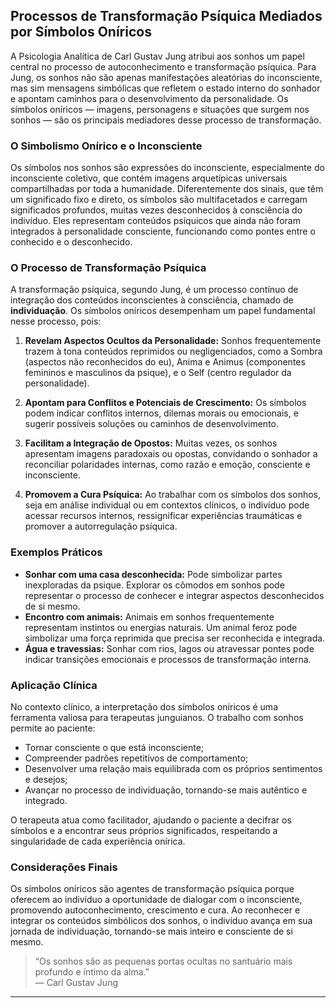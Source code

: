 
## Processos de Transformação Psíquica Mediados por Símbolos Oníricos

A Psicologia Analítica de Carl Gustav Jung atribui aos sonhos um papel central no processo de autoconhecimento e transformação psíquica. Para Jung, os sonhos não são apenas manifestações aleatórias do inconsciente, mas sim mensagens simbólicas que refletem o estado interno do sonhador e apontam caminhos para o desenvolvimento da personalidade. Os símbolos oníricos — imagens, personagens e situações que surgem nos sonhos — são os principais mediadores desse processo de transformação.

### O Simbolismo Onírico e o Inconsciente

Os símbolos nos sonhos são expressões do inconsciente, especialmente do inconsciente coletivo, que contém imagens arquetípicas universais compartilhadas por toda a humanidade. Diferentemente dos sinais, que têm um significado fixo e direto, os símbolos são multifacetados e carregam significados profundos, muitas vezes desconhecidos à consciência do indivíduo. Eles representam conteúdos psíquicos que ainda não foram integrados à personalidade consciente, funcionando como pontes entre o conhecido e o desconhecido.

### O Processo de Transformação Psíquica

A transformação psíquica, segundo Jung, é um processo contínuo de integração dos conteúdos inconscientes à consciência, chamado de **individuação**. Os símbolos oníricos desempenham um papel fundamental nesse processo, pois:

1. **Revelam Aspectos Ocultos da Personalidade:** Sonhos frequentemente trazem à tona conteúdos reprimidos ou negligenciados, como a Sombra (aspectos não reconhecidos do eu), Anima e Animus (componentes femininos e masculinos da psique), e o Self (centro regulador da personalidade).

2. **Apontam para Conflitos e Potenciais de Crescimento:** Os símbolos podem indicar conflitos internos, dilemas morais ou emocionais, e sugerir possíveis soluções ou caminhos de desenvolvimento.

3. **Facilitam a Integração de Opostos:** Muitas vezes, os sonhos apresentam imagens paradoxais ou opostas, convidando o sonhador a reconciliar polaridades internas, como razão e emoção, consciente e inconsciente.

4. **Promovem a Cura Psíquica:** Ao trabalhar com os símbolos dos sonhos, seja em análise individual ou em contextos clínicos, o indivíduo pode acessar recursos internos, ressignificar experiências traumáticas e promover a autorregulação psíquica.

### Exemplos Práticos

- **Sonhar com uma casa desconhecida:** Pode simbolizar partes inexploradas da psique. Explorar os cômodos em sonhos pode representar o processo de conhecer e integrar aspectos desconhecidos de si mesmo.
- **Encontro com animais:** Animais em sonhos frequentemente representam instintos ou energias naturais. Um animal feroz pode simbolizar uma força reprimida que precisa ser reconhecida e integrada.
- **Água e travessias:** Sonhar com rios, lagos ou atravessar pontes pode indicar transições emocionais e processos de transformação interna.

### Aplicação Clínica

No contexto clínico, a interpretação dos símbolos oníricos é uma ferramenta valiosa para terapeutas junguianos. O trabalho com sonhos permite ao paciente:

- Tornar consciente o que está inconsciente;
- Compreender padrões repetitivos de comportamento;
- Desenvolver uma relação mais equilibrada com os próprios sentimentos e desejos;
- Avançar no processo de individuação, tornando-se mais autêntico e integrado.

O terapeuta atua como facilitador, ajudando o paciente a decifrar os símbolos e a encontrar seus próprios significados, respeitando a singularidade de cada experiência onírica.

### Considerações Finais

Os símbolos oníricos são agentes de transformação psíquica porque oferecem ao indivíduo a oportunidade de dialogar com o inconsciente, promovendo autoconhecimento, crescimento e cura. Ao reconhecer e integrar os conteúdos simbólicos dos sonhos, o indivíduo avança em sua jornada de individuação, tornando-se mais inteiro e consciente de si mesmo.

> “Os sonhos são as pequenas portas ocultas no santuário mais profundo e íntimo da alma.”  
> — Carl Gustav Jung

---
```